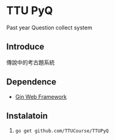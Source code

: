 # TTU PyQ
Past year Question collect system

## Introduce
傳說中的考古題系統

## Dependence
- [Gin Web Framework](https://github.com/gin-gonic/gin)

## Instalatoin
1. `go get github.com/TTUCourse/TTUPyQ`
